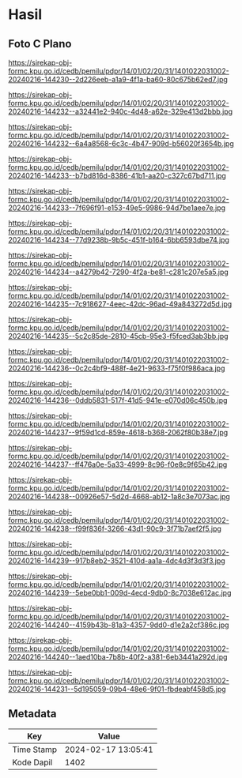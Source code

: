 # Hasil

## Foto C Plano

https://sirekap-obj-formc.kpu.go.id/cedb/pemilu/pdpr/14/01/02/20/31/1401022031002-20240216-144230--2d226eeb-a1a9-4f1a-ba60-80c675b62ed7.jpg

https://sirekap-obj-formc.kpu.go.id/cedb/pemilu/pdpr/14/01/02/20/31/1401022031002-20240216-144232--a32441e2-940c-4d48-a62e-329e413d2bbb.jpg

https://sirekap-obj-formc.kpu.go.id/cedb/pemilu/pdpr/14/01/02/20/31/1401022031002-20240216-144232--6a4a8568-6c3c-4b47-909d-b56020f3654b.jpg

https://sirekap-obj-formc.kpu.go.id/cedb/pemilu/pdpr/14/01/02/20/31/1401022031002-20240216-144233--b7bd816d-8386-41b1-aa20-c327c67bd711.jpg

https://sirekap-obj-formc.kpu.go.id/cedb/pemilu/pdpr/14/01/02/20/31/1401022031002-20240216-144233--7f696f91-e153-49e5-9986-94d7be1aee7e.jpg

https://sirekap-obj-formc.kpu.go.id/cedb/pemilu/pdpr/14/01/02/20/31/1401022031002-20240216-144234--77d9238b-9b5c-451f-b164-6bb6593dbe74.jpg

https://sirekap-obj-formc.kpu.go.id/cedb/pemilu/pdpr/14/01/02/20/31/1401022031002-20240216-144234--a4279b42-7290-4f2a-be81-c281c207e5a5.jpg

https://sirekap-obj-formc.kpu.go.id/cedb/pemilu/pdpr/14/01/02/20/31/1401022031002-20240216-144235--7c918627-4eec-42dc-96ad-49a843272d5d.jpg

https://sirekap-obj-formc.kpu.go.id/cedb/pemilu/pdpr/14/01/02/20/31/1401022031002-20240216-144235--5c2c85de-2810-45cb-95e3-f5fced3ab3bb.jpg

https://sirekap-obj-formc.kpu.go.id/cedb/pemilu/pdpr/14/01/02/20/31/1401022031002-20240216-144236--0c2c4bf9-488f-4e21-9633-f75f0f986aca.jpg

https://sirekap-obj-formc.kpu.go.id/cedb/pemilu/pdpr/14/01/02/20/31/1401022031002-20240216-144236--0ddb5831-517f-41d5-941e-e070d06c450b.jpg

https://sirekap-obj-formc.kpu.go.id/cedb/pemilu/pdpr/14/01/02/20/31/1401022031002-20240216-144237--9f59d1cd-859e-4618-b368-2062f80b38e7.jpg

https://sirekap-obj-formc.kpu.go.id/cedb/pemilu/pdpr/14/01/02/20/31/1401022031002-20240216-144237--ff476a0e-5a33-4999-8c96-f0e8c9f65b42.jpg

https://sirekap-obj-formc.kpu.go.id/cedb/pemilu/pdpr/14/01/02/20/31/1401022031002-20240216-144238--00926e57-5d2d-4668-ab12-1a8c3e7073ac.jpg

https://sirekap-obj-formc.kpu.go.id/cedb/pemilu/pdpr/14/01/02/20/31/1401022031002-20240216-144238--f99f836f-3266-43d1-90c9-3f71b7aef2f5.jpg

https://sirekap-obj-formc.kpu.go.id/cedb/pemilu/pdpr/14/01/02/20/31/1401022031002-20240216-144239--917b8eb2-3521-410d-aa1a-4dc4d3f3d3f3.jpg

https://sirekap-obj-formc.kpu.go.id/cedb/pemilu/pdpr/14/01/02/20/31/1401022031002-20240216-144239--5ebe0bb1-009d-4ecd-9db0-8c7038e612ac.jpg

https://sirekap-obj-formc.kpu.go.id/cedb/pemilu/pdpr/14/01/02/20/31/1401022031002-20240216-144240--4159b43b-81a3-4357-9dd0-d1e2a2cf386c.jpg

https://sirekap-obj-formc.kpu.go.id/cedb/pemilu/pdpr/14/01/02/20/31/1401022031002-20240216-144240--1aed10ba-7b8b-40f2-a381-6eb3441a292d.jpg

https://sirekap-obj-formc.kpu.go.id/cedb/pemilu/pdpr/14/01/02/20/31/1401022031002-20240216-144231--5d195059-09b4-48e6-9f01-fbdeabf458d5.jpg


## Metadata

| Key        | Value               |
| ---------- | ------------------- |
| Time Stamp | 2024-02-17 13:05:41 |
| Kode Dapil | 1402                |



